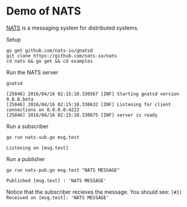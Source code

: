 # Demo of NATS

[NATS](http://nats.io) is a messaging system for distributed systems.

Setup
```
go get github.com/nats-io/gnatsd
git clone https://github.com/nats-io/nats
cd nats && go get && cd examples
```

Run the NATS server
```
gnatsd

[25846] 2016/04/16 02:15:18.330567 [INF] Starting gnatsd version 0.8.0.beta
[25846] 2016/04/16 02:15:18.330632 [INF] Listening for client connections on 0.0.0.0:4222
[25846] 2016/04/16 02:15:18.330675 [INF] server is ready
```

Run a subscriber
```
go run nats-sub.go msg.test

Listening on [msg.test]
```

Run a publisher
```
go run nats-pub.go msg.test "NATS MESSAGE"

Published [msg.test] : 'NATS MESSAGE'
```

Notice that the subscriber recieves the message. You should see: `[#1] Received on [msg.test]: 'NATS MESSAGE'`
